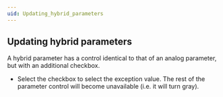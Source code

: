 ```yaml
---
uid: Updating_hybrid_parameters
---
```


## Updating hybrid parameters

A hybrid parameter has a control identical to that of an analog parameter, but with an additional checkbox.

- Select the checkbox to select the exception value. The rest of the parameter control will become unavailable (i.e. it will turn gray).
